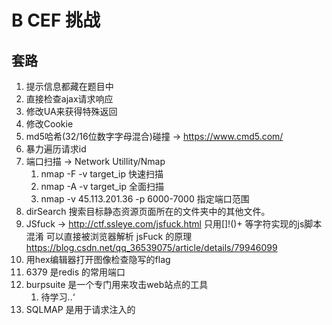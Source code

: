 # B CEF 挑战
## 套路
1. 提示信息都藏在题目中
2. 直接检查ajax请求响应
3. 修改UA来获得特殊返回
4. 修改Cookie
5. md5哈希(32/16位数字字母混合)碰撞 -> https://www.cmd5.com/
6. 暴力遍历请求id
7. 端口扫描 -> Network Utillity/Nmap
    1. nmap -F -v target_ip 快速扫描
    2. nmap -A -v target_ip 全面扫描
    3. nmap -v 45.113.201.36 -p 6000-7000 指定端口范围
8. dirSearch 搜索目标静态资源页面所在的文件夹中的其他文件。
9. JSfuck -> http://ctf.ssleye.com/jsfuck.html
    只用[]!()+ 等字符实现的js脚本混淆
    可以直接被浏览器解析
    jsFuck 的原理 https://blog.csdn.net/qq_36539075/article/details/79946099
10. 用hex编辑器打开图像检查隐写的flag
11. 6379 是redis 的常用端口
12. burpsuite 是一个专门用来攻击web站点的工具
    1. 待学习..‘
13. SQLMAP 是用于请求注入的